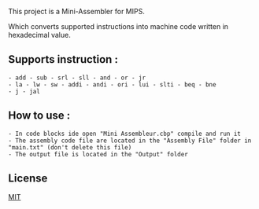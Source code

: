 
This project is a Mini-Assembler for MIPS.

Which converts supported instructions into machine code written in hexadecimal value.

## Supports instruction :
    - add - sub - srl - sll - and - or - jr
    - la - lw - sw - addi - andi - ori - lui - slti - beq - bne    
    - j - jal

## How to use :
    - In code blocks ide open "Mini Assembleur.cbp" compile and run it
    - The assembly code file are located in the "Assembly File" folder in "main.txt" (don't delete this file)
    - The output file is located in the "Output" folder

## License
[MIT](https://choosealicense.com/licenses/mit/)
